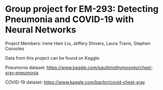 # Group project for EM-293: Detecting Pneumonia and COVID-19 with Neural Networks


Project Members:
Irene Ham Liu, Jeffery Shivers, Laura Travis, Stephen Consoles


Data from this project can be found on Kaggle:

Pneumonia dataset: https://www.kaggle.com/paultimothymooney/chest-xray-pneumonia

COVID-19 dataset: https://www.kaggle.com/bachrr/covid-chest-xray
